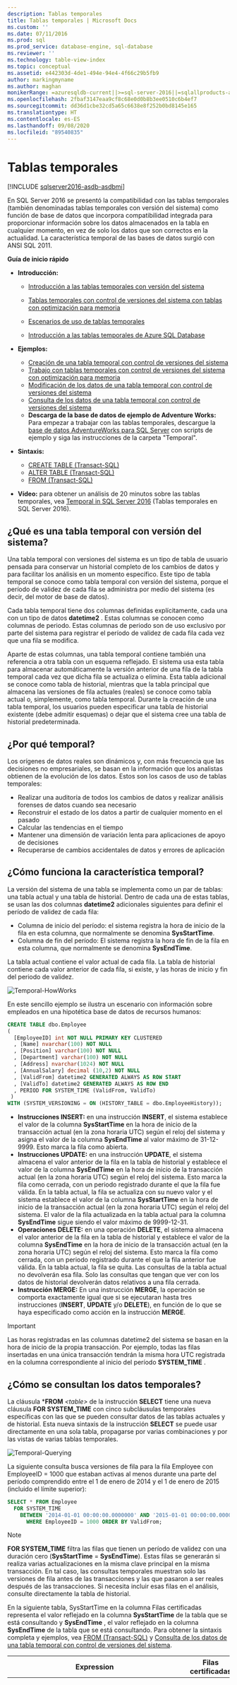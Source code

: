 ```yaml
---
description: Tablas temporales
title: Tablas temporales | Microsoft Docs
ms.custom: ''
ms.date: 07/11/2016
ms.prod: sql
ms.prod_service: database-engine, sql-database
ms.reviewer: ''
ms.technology: table-view-index
ms.topic: conceptual
ms.assetid: e442303d-4de1-494e-94e4-4f66c29b5fb9
author: markingmyname
ms.author: maghan
monikerRange: =azuresqldb-current||>=sql-server-2016||=sqlallproducts-allversions||>=sql-server-linux-2017||=azuresqldb-mi-current
ms.openlocfilehash: 2fbaf3147eaa9cf8c68e0d0b8b3ee0510c6b4ef7
ms.sourcegitcommit: dd36d1cbe32cd5a65c6638e8f252b0bd8145e165
ms.translationtype: HT
ms.contentlocale: es-ES
ms.lasthandoff: 09/08/2020
ms.locfileid: "89540835"
---
```

# <a name="temporal-tables"></a>Tablas temporales


[!INCLUDE [sqlserver2016-asdb-asdbmi](../../includes/applies-to-version/sqlserver2016-asdb-asdbmi.md)]


En SQL Server 2016 se presentó la compatibilidad con las tablas temporales (también denominadas tablas temporales con versión del sistema) como función de base de datos que incorpora compatibilidad integrada para proporcionar información sobre los datos almacenados en la tabla en cualquier momento, en vez de solo los datos que son correctos en la actualidad. La característica temporal de las bases de datos surgió con ANSI SQL 2011.

**Guía de inicio rápido**

- **Introducción:**

  - [Introducción a las tablas temporales con versión del sistema](../../relational-databases/tables/getting-started-with-system-versioned-temporal-tables.md)
  - [Tablas temporales con control de versiones del sistema con tablas con optimización para memoria](../../relational-databases/tables/system-versioned-temporal-tables-with-memory-optimized-tables.md)
  - [Escenarios de uso de tablas temporales](../../relational-databases/tables/temporal-table-usage-scenarios.md)

  - [Introducción a las tablas temporales de Azure SQL Database](https://azure.microsoft.com/documentation/articles/sql-database-temporal-tables/)

- **Ejemplos:**

  - [Creación de una tabla temporal con control de versiones del sistema](../../relational-databases/tables/creating-a-system-versioned-temporal-table.md)
  - [Trabajo con tablas temporales con control de versiones del sistema con optimización para memoria](../../relational-databases/tables/working-with-memory-optimized-system-versioned-temporal-tables.md)
  - [Modificación de los datos de una tabla temporal con control de versiones del sistema](../../relational-databases/tables/modifying-data-in-a-system-versioned-temporal-table.md)
  - [Consulta de los datos de una tabla temporal con control de versiones del sistema](../../relational-databases/tables/querying-data-in-a-system-versioned-temporal-table.md)
  - **Descarga de la base de datos de ejemplo de Adventure Works:** Para empezar a trabajar con las tablas temporales, descargue la [base de datos AdventureWorks para SQL Server](https://github.com/Microsoft/sql-server-samples/releases/download/adventureworks/AdventureWorks2016_EXT.bak) con scripts de ejemplo y siga las instrucciones de la carpeta "Temporal".

- **Sintaxis:**

  - [CREATE TABLE &#40;Transact-SQL&#41;](../../t-sql/statements/create-table-transact-sql.md)
  - [ALTER TABLE &#40;Transact-SQL&#41;](../../t-sql/statements/alter-table-transact-sql.md)
  - [FROM &#40;Transact-SQL&#41;](../../t-sql/queries/from-transact-sql.md)
- **Vídeo:** para obtener un análisis de 20 minutos sobre las tablas temporales, vea [Temporal in SQL Server 2016](https://channel9.msdn.com/Shows/Data-Exposed/Temporal-in-SQL-Server-2016) (Tablas temporales en SQL Server 2016).

## <a name="what-is-a-system-versioned-temporal-table"></a>¿Qué es una tabla temporal con versión del sistema?

Una tabla temporal con versiones del sistema es un tipo de tabla de usuario pensada para conservar un historial completo de los cambios de datos y para facilitar los análisis en un momento específico. Este tipo de tabla temporal se conoce como tabla temporal con versión del sistema, porque el período de validez de cada fila se administra por medio del sistema (es decir, del motor de base de datos).

Cada tabla temporal tiene dos columnas definidas explícitamente, cada una con un tipo de datos **datetime2** . Estas columnas se conocen como columnas de periodo. Estas columnas de periodo son de uso exclusivo por parte del sistema para registrar el período de validez de cada fila cada vez que una fila se modifica.

Aparte de estas columnas, una tabla temporal contiene también una referencia a otra tabla con un esquema reflejado. El sistema usa esta tabla para almacenar automáticamente la versión anterior de una fila de la tabla temporal cada vez que dicha fila se actualiza o elimina. Esta tabla adicional se conoce como tabla de historial, mientras que la tabla principal que almacena las versiones de fila actuales (reales) se conoce como tabla actual o, simplemente, como tabla temporal. Durante la creación de una tabla temporal, los usuarios pueden especificar una tabla de historial existente (debe admitir esquemas) o dejar que el sistema cree una tabla de historial predeterminada.

## <a name="why-temporal"></a>¿Por qué temporal?

Los orígenes de datos reales son dinámicos y, con más frecuencia que las decisiones no empresariales, se basan en la información que los analistas obtienen de la evolución de los datos. Estos son los casos de uso de tablas temporales:

- Realizar una auditoría de todos los cambios de datos y realizar análisis forenses de datos cuando sea necesario
- Reconstruir el estado de los datos a partir de cualquier momento en el pasado
- Calcular las tendencias en el tiempo
- Mantener una dimensión de variación lenta para aplicaciones de apoyo de decisiones
- Recuperarse de cambios accidentales de datos y errores de aplicación

## <a name="how-does-temporal-work"></a>¿Cómo funciona la característica temporal?

 La versión del sistema de una tabla se implementa como un par de tablas: una tabla actual y una tabla de historial. Dentro de cada una de estas tablas, se usan las dos columnas **datetime2** adicionales siguientes para definir el período de validez de cada fila:

- Columna de inicio del período: el sistema registra la hora de inicio de la fila en esta columna, que normalmente se denomina **SysStartTime**.
- Columna de fin del período: El sistema registra la hora de fin de la fila en esta columna, que normalmente se denomina **SysEndTime**.

La tabla actual contiene el valor actual de cada fila. La tabla de historial contiene cada valor anterior de cada fila, si existe, y las horas de inicio y fin del periodo de validez.

![Temporal-HowWorks](../../relational-databases/tables/media/temporal-howworks.PNG "Temporal-HowWorks")

En este sencillo ejemplo se ilustra un escenario con información sobre empleados en una hipotética base de datos de recursos humanos:

```sql
CREATE TABLE dbo.Employee
(
  [EmployeeID] int NOT NULL PRIMARY KEY CLUSTERED
  , [Name] nvarchar(100) NOT NULL
  , [Position] varchar(100) NOT NULL
  , [Department] varchar(100) NOT NULL
  , [Address] nvarchar(1024) NOT NULL
  , [AnnualSalary] decimal (10,2) NOT NULL
  , [ValidFrom] datetime2 GENERATED ALWAYS AS ROW START
  , [ValidTo] datetime2 GENERATED ALWAYS AS ROW END
  , PERIOD FOR SYSTEM_TIME (ValidFrom, ValidTo)
 )
WITH (SYSTEM_VERSIONING = ON (HISTORY_TABLE = dbo.EmployeeHistory));
```

- **Instrucciones INSERT:** en una instrucción **INSERT**, el sistema establece el valor de la columna **SysStartTime** en la hora de inicio de la transacción actual (en la zona horaria UTC) según el reloj del sistema y asigna el valor de la columna **SysEndTime** al valor máximo de 31-12-9999. Esto marca la fila como abierta.
- **Instrucciones UPDATE:** en una instrucción **UPDATE**, el sistema almacena el valor anterior de la fila en la tabla de historial y establece el valor de la columna **SysEndTime** en la hora de inicio de la transacción actual (en la zona horaria UTC) según el reloj del sistema. Esto marca la fila como cerrada, con un periodo registrado durante el que la fila fue válida. En la tabla actual, la fila se actualiza con su nuevo valor y el sistema establece el valor de la columna **SysStartTime** en la hora de inicio de la transacción actual (en la zona horaria UTC) según el reloj del sistema. El valor de la fila actualizada en la tabla actual para la columna **SysEndTime** sigue siendo el valor máximo de 9999-12-31.
- **Operaciones DELETE:** en una operación **DELETE**, el sistema almacena el valor anterior de la fila en la tabla de historial y establece el valor de la columna **SysEndTime** en la hora de inicio de la transacción actual (en la zona horaria UTC) según el reloj del sistema. Esto marca la fila como cerrada, con un periodo registrado durante el que la fila anterior fue válida. En la tabla actual, la fila se quita. Las consultas de la tabla actual no devolverán esa fila. Solo las consultas que tengan que ver con los datos de historial devolverán datos relativos a una fila cerrada.
- **Instrucción MERGE:** En una instrucción **MERGE**, la operación se comporta exactamente igual que si se ejecutaran hasta tres instrucciones (**INSERT**, **UPDATE** y/o **DELETE**), en función de lo que se haya especificado como acción en la instrucción **MERGE**.

> [!IMPORTANT]
> Las horas registradas en las columnas datetime2 del sistema se basan en la hora de inicio de la propia transacción. Por ejemplo, todas las filas insertadas en una única transacción tendrán la misma hora UTC registrada en la columna correspondiente al inicio del período **SYSTEM_TIME** .

## <a name="how-do-i-query-temporal-data"></a>¿Cómo se consultan los datos temporales?

La cláusula ***FROM** _\<table\>_ de la instrucción **SELECT** tiene una nueva cláusula **FOR SYSTEM_TIME** con cinco subcláusulas temporales específicas con las que se pueden consultar datos de las tablas actuales y de historial. Esta nueva sintaxis de la instrucción **SELECT** se puede usar directamente en una sola tabla, propagarse por varias combinaciones y por las vistas de varias tablas temporales.

![Temporal-Querying](../../relational-databases/tables/media/temporal-querying.PNG "Temporal-Querying")

La siguiente consulta busca versiones de fila para la fila Employee con EmployeeID = 1000 que estaban activas al menos durante una parte del período comprendido entre el 1 de enero de 2014 y el 1 de enero de 2015 (incluido el límite superior):

```sql
SELECT * FROM Employee
  FOR SYSTEM_TIME
    BETWEEN '2014-01-01 00:00:00.0000000' AND '2015-01-01 00:00:00.0000000'
      WHERE EmployeeID = 1000 ORDER BY ValidFrom;
```

> [!NOTE]
> **FOR SYSTEM_TIME** filtra las filas que tienen un período de validez con una duración cero (**SysStartTime** = **SysEndTime**).
> Estas filas se generarán si realiza varias actualizaciones en la misma clave principal en la misma transacción.
> En tal caso, las consultas temporales muestran solo las versiones de fila antes de las transacciones y las que pasaron a ser reales después de las transacciones.
> Si necesita incluir esas filas en el análisis, consulte directamente la tabla de historial.

En la siguiente tabla, SysStartTime en la columna Filas certificadas representa el valor reflejado en la columna **SysStartTime** de la tabla que se está consultando y **SysEndTime** , el valor reflejado en la columna **SysEndTime** de la tabla que se está consultando. Para obtener la sintaxis completa y ejemplos, vea [FROM &#40;Transact-SQL&#41;](../../t-sql/queries/from-transact-sql.md) y [Consulta de los datos de una tabla temporal con control de versiones del sistema](../../relational-databases/tables/querying-data-in-a-system-versioned-temporal-table.md).

|Expression|Filas certificadas|Descripción|
|----------------|---------------------|-----------------|
|**AS OF**<date_time>|SysStartTime \<= date_time AND SysEndTime > date_time|Devuelve una tabla con filas que contienen los valores que fueron reales (actuales) en el momento determinado especificado en el pasado. Internamente, se realiza una unión entre la tabla temporal y su tabla de historial y los resultados se filtran para devolver los valores de la fila que era válida en el momento determinado especificado por el parámetro *<date_time>* . El valor de una fila se considera válido si el valor de *system_start_time_column_name* es menor o igual que el valor del parámetro *<date_time>* y el valor de *system_end_time_column_name* es mayor que el valor del parámetro *<date_time>* .|
|**FROM**<start_date_time>**TO**<end_date_time>|SysStartTime < end_date_time AND SysEndTime > start_date_time|Devuelve una tabla con los valores de todas las versiones de fila que estaban activas dentro del rango de tiempo especificado, independientemente de si empezaron a ser activas antes del valor del parámetro *<start_date_time>* en el argumento FROM o si dejaron de serlo después del valor del parámetro *<end_date_time>* en el argumento TO. Internamente, se realiza una unión entre la tabla temporal y su tabla de historial y los resultados se filtran para devolver los valores de todas las versiones de fila que estaban activas en cualquier momento dentro del intervalo de tiempo especificado. No se incluyen las filas que han dejado de ser activas justamente en el límite inferior definido por el punto de conexión FROM ni tampoco aquellas que se han activado exactamente en el límite superior definido por el punto de conexión TO.|
|**BETWEEN**<start_date_time>**AND**<end_date_time>|SysStartTime \<= end_date_time AND SysEndTime > start_date_time|Igual que la descripción anterior de **FOR SYSTEM_TIME FROM** <start_date_time>**TO** <end_date_time>, salvo que la tabla de filas devuelta incluye las filas que se activaron en el límite superior definido por el punto de conexión <end_date_time>.|
|**CONTAINED IN** (<start_date_time> , <end_date_time>)|SysStartTime >= start_date_time AND SysEndTime \<= end_date_time|Devuelve una tabla con los valores de todas las versiones de fila que se abrieron y cerraron dentro del rango de tiempo especificado definido por los dos valores de fecha y hora en el argumento CONTAINED IN. Se incluyen las filas que se activaron justamente en el límite inferior o que dejaron de estarlo exactamente en el límite superior.|
|**ALL**|Todas las filas|Devuelve la unión de las filas pertenecientes a la tabla actual y a la tabla de historial.|

> [!NOTE]
> Si quiere, puede ocultar estas columnas de periodo, de forma que las consultas que no hagan referencia explícitamente a estas columnas de periodo no devuelvan esas columnas (el escenario de **SELECT \* FROM** _\<table\>_ ). Para devolver una columna oculta, basta con hacer referencia explícita a dicha columna en la consulta. Del mismo modo, las instrucciones **INSERT** y **BULK INSERT** continuarán como si estas nuevas columnas de periodo no estuvieran presentes (y los valores de columna se rellenarán automáticamente). Para obtener más información sobre cómo usar la cláusula **HIDDEN** , vea [CREATE TABLE &#40;Transact-SQL&#41;](../../t-sql/statements/create-table-transact-sql.md) y [ALTER TABLE &#40;Transact-SQL&#41;](../../t-sql/statements/alter-table-transact-sql.md).

## <a name="next-steps"></a>Pasos siguientes

- [Introducción a las tablas temporales con versión del sistema](../../relational-databases/tables/getting-started-with-system-versioned-temporal-tables.md)
- [Tablas temporales con control de versiones del sistema con tablas con optimización para memoria](../../relational-databases/tables/system-versioned-temporal-tables-with-memory-optimized-tables.md)
- [Escenarios de uso de tablas temporales](../../relational-databases/tables/temporal-table-usage-scenarios.md)
- [Limitaciones y consideraciones de las tablas temporales](../../relational-databases/tables/temporal-table-considerations-and-limitations.md)
- [Administración de la retención de datos históricos en las tablas temporales con control de versiones del sistema](../../relational-databases/tables/manage-retention-of-historical-data-in-system-versioned-temporal-tables.md)
- [Creación de particiones con tablas temporales](../../relational-databases/tables/partitioning-with-temporal-tables.md)
- [Comprobaciones de coherencia del sistema de la tabla temporal](../../relational-databases/tables/temporal-table-system-consistency-checks.md)
- [Seguridad de la tabla temporal](../../relational-databases/tables/temporal-table-security.md)
- [Funciones y vistas de metadatos de la tabla temporal](../../relational-databases/tables/temporal-table-metadata-views-and-functions.md)
